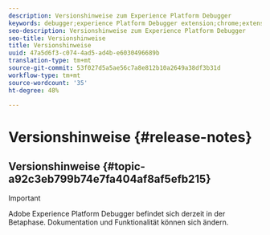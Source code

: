 ```yaml
---
description: Versionshinweise zum Experience Platform Debugger
keywords: debugger;experience Platform Debugger extension;chrome;extension;release notes
seo-description: Versionshinweise zum Experience Platform Debugger
seo-title: Versionshinweise
title: Versionshinweise
uuid: 47a5d6f3-c074-4ad5-ad4b-e6030496689b
translation-type: tm+mt
source-git-commit: 53f027d5a5ae56c7a8e812b10a2649a38df3b31d
workflow-type: tm+mt
source-wordcount: '35'
ht-degree: 48%

---
```



# Versionshinweise {#release-notes}

## Versionshinweise {#topic-a92c3eb799b74e7fa404af8af5efb215}

>[!IMPORTANT]
>
>Adobe Experience Platform Debugger befindet sich derzeit in der Betaphase. Dokumentation und Funktionalität können sich ändern.
